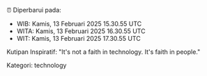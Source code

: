 ⏰ Diperbarui pada:
- WIB: Kamis, 13 Februari 2025 15.30.55 UTC
- WITA: Kamis, 13 Februari 2025 16.30.55 UTC
- WIT: Kamis, 13 Februari 2025 17.30.55 UTC

Kutipan Inspiratif:
"It's not a faith in technology. It's faith in people."


Kategori: technology

